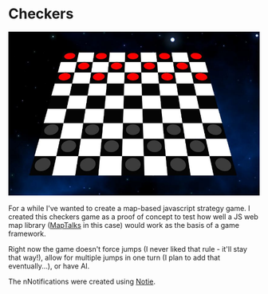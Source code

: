 # Checkers

<img src="img/checkers.JPG">

For a while I've wanted to create a map-based javascript strategy game.  I created this checkers game as a proof of concept to test how well a JS web map library (<a href="https://maptalks.org/" target="_blank">MapTalks</a> in this case) would work as the basis of a game framework.

Right now the game doesn't force jumps (I never liked that rule - it'll stay that way!), allow for multiple jumps in one turn (I plan to add that eventually...), or have AI.

The nNotifications were created using <a href="https://github.com/jaredreich/notie" target="_blank">Notie</a>.
